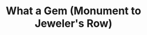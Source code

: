 ---
pid: mp199
title: What a Gem (Monument to Jeweler's Row)
location_transcription: Jewelers Row !
coordinates: "[-75.152532941653, 39.948610175053]"
zipcode: '19148'
gen_neighborhood: South Philadelphia
neighborhood: Whitman,Pennsport,South Philadelphia
outside_phl: 
age: '24'
age_range: 20-29
instagram: 
image_file_name: mp_199.jpg
proposal_transcription: |-
  '-A pile of gemstones in different cuts (princess, square cut, round etc) as well as deconstructed ring bands made from Aluminum or steel powder coated in colorful shades of purple (or colors in general)

  Jewelry, Diamonds, Casting
  Jewelers row!
topic: Neighborhoods
topic_summary: 0, 0, 0
type: Sculpture Statue
keywords_other: jewelers row, jewelers' row, jewelry, center city, gemstone, ring,
  preservation
credit: 
image_labels: 
twitter: 
facebook: 
permalink: "/monuments/mp199/"
layout: item-page
---